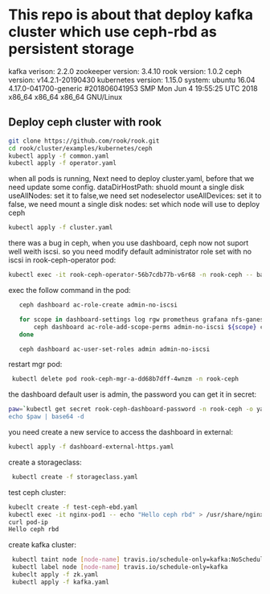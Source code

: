 # This repo is  about that deploy kafka cluster which use ceph-rbd as persistent storage

  kafka verison: 2.2.0
  zookeeper version: 3.4.10
  rook version: 1.0.2
  ceph version: v14.2.1-20190430
  kubernetes version: 1.15.0
  system: ubuntu 16.04 4.17.0-041700-generic #201806041953 SMP Mon Jun 4 19:55:25 UTC 2018 x86_64 x86_64 x86_64 GNU/Linux
## Deploy ceph cluster with rook

```bash
git clone https://github.com/rook/rook.git
cd rook/cluster/examples/kubernetes/ceph
kubectl apply -f common.yaml 
kubectl apply -f operator.yaml 
```
when all pods is running, Next need to deploy cluster.yaml, before that we need update some config.
dataDirHostPath: shuold mount  a single disk
useAllNodes: set it to false,we need set nodeselector 
useAllDevices: set it to false, we need mount a single disk
nodes: set  which node will use to deploy ceph 

```bash
kubectl apply -f cluster.yaml 
```
there was a bug in ceph, when you use dashboard, ceph now not suport well weith iscsi. so you need modify default administrator role 
set with no iscsi in rook-ceph-operator pod:

```bash
kubectl exec -it rook-ceph-operator-56b7cdb77b-v6r68 -n rook-ceph -- bash
```


exec the follow command in the pod:

```bash
   ceph dashboard ac-role-create admin-no-iscsi

   for scope in dashboard-settings log rgw prometheus grafana nfs-ganesha manager hosts rbd-image config-opt rbd-mirroring cephfs user osd pool monitor; do
       ceph dashboard ac-role-add-scope-perms admin-no-iscsi ${scope} create delete read update;
   done

   ceph dashboard ac-user-set-roles admin admin-no-iscsi
```

restart mgr pod:

```bash
 kubectl delete pod rook-ceph-mgr-a-dd68b7dff-4wnzm -n rook-ceph
```
the dashboard default  user is admin, the password you can get it in secret:

```bash
paw=`kubectl get secret rook-ceph-dashboard-password -n rook-ceph -o yaml | grep password: | awk -F ":" '{print $2}`
echo $paw | base64 -d
```
you need create a new service to access the dashboard in external:

```bash
kubectl apply -f dashboard-external-https.yaml
```

create a storageclass:

```bash
 kubectl create -f storageclass.yaml 
```
test ceph cluster:

```bash
kubeclt create -f test-ceph-ebd.yaml 
kubectl exec -it nginx-pod1 -- echo "Hello ceph rbd" > /usr/share/nginx/html/index.html
curl pod-ip 
Hello ceph rbd
```
create kafka cluster:

```bash
 kubectl taint node [node-name] travis.io/schedule-only=kafka:NoSchedule
 kubectl label node [node-name] travis.io/schedule-only=kafka 
 kubeclt apply -f zk.yaml
 kubectl apply -f kafka.yaml
```
